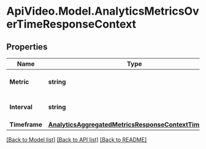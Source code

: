 # ApiVideo.Model.AnalyticsMetricsOverTimeResponseContext

## Properties

Name | Type | Description | Notes
------------ | ------------- | ------------- | -------------
**Metric** | **string** | Returns the metric you selected. | [optional] 
**Interval** | **string** | Returns the interval you selected. | [optional] 
**Timeframe** | [**AnalyticsAggregatedMetricsResponseContextTimeframe**](AnalyticsAggregatedMetricsResponseContextTimeframe.md) |  | [optional] 

[[Back to Model list]](../README.md#documentation-for-models) [[Back to API list]](../README.md#documentation-for-api-endpoints) [[Back to README]](../README.md)


